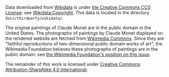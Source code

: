 Data downloaded from [Wikidata][] is under [the Creative Commons CC0 License][CC0]: see [Wikidata:Copyright][]. This data is located in the directory `docs/thirdparty/wikidata/`.

The original paintings of Claude Monet are in the public domain in the United States. The photographs of paintings by Claude Monet displayed on the rendered website are fetched from [Wikimedia Commons][]. Since they are "faithful reproductions of two-dimensional public domain works of art", the Wikimedia Foundation believes these photographs of paintings are in the public domain: see [the Wikimedia Foundation's position on this issue][WMF position].

The remainder of this work is licensed under [Creative Commons Attribution-ShareAlike 4.0 International](https://creativecommons.org/licenses/by-sa/4.0/).

[Wikidata:Copyright]: https://www.wikidata.org/wiki/Wikidata:Copyright
[CC0]: https://www.wikidata.org/wiki/Wikidata:Text_of_the_Creative_Commons_Public_Domain_Dedication
[WMF position]: https://commons.wikimedia.org/wiki/Commons:When_to_use_the_PD-Art_tag#The_position_of_the_WMF

[Wikidata]: https://www.wikidata.org
[Wikimedia Commons]: https://commons.wikimedia.org
